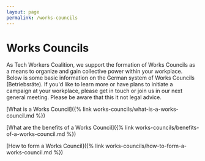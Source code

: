 ```yaml
---
layout: page
permalink: /works-councils
---
```

<h1>Works Councils</h1>

As Tech Workers Coalition, we support the formation of Works Councils as a means to organize and gain collective power within your workplace. Below is some basic information on the German system of Works Councils (Betriebsräte). If you'd like to learn more or have plans to initiate a campaign at your workplace, please get in touch or join us in our next general meeting. Please be aware that this it not legal advice.

[What is a Works Council]({% link works-councils/what-is-a-works-council.md %})

[What are the benefits of a Works Council]({% link works-councils/benefits-of-a-works-council.md %})

[How to form a Works Council]({% link works-councils/how-to-form-a-works-council.md %})